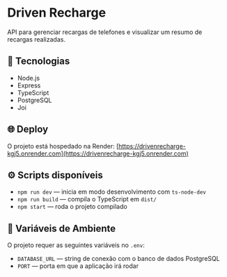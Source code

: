 # Driven Recharge

API para gerenciar recargas de telefones e visualizar um resumo de recargas realizadas.

## 🚀 Tecnologias
- Node.js
- Express
- TypeScript
- PostgreSQL
- Joi

## 🌐 Deploy
O projeto está hospedado na Render:
[https://drivenrecharge-kgj5.onrender.com](https://drivenrecharge-kgj5.onrender.com)

## ⚙️ Scripts disponíveis

- `npm run dev` — inicia em modo desenvolvimento com `ts-node-dev`
- `npm run build` — compila o TypeScript em `dist/`
- `npm start` — roda o projeto compilado

## 📄 Variáveis de Ambiente

O projeto requer as seguintes variáveis no `.env`:

- `DATABASE_URL` — string de conexão com o banco de dados PostgreSQL
- `PORT` — porta em que a aplicação irá rodar
